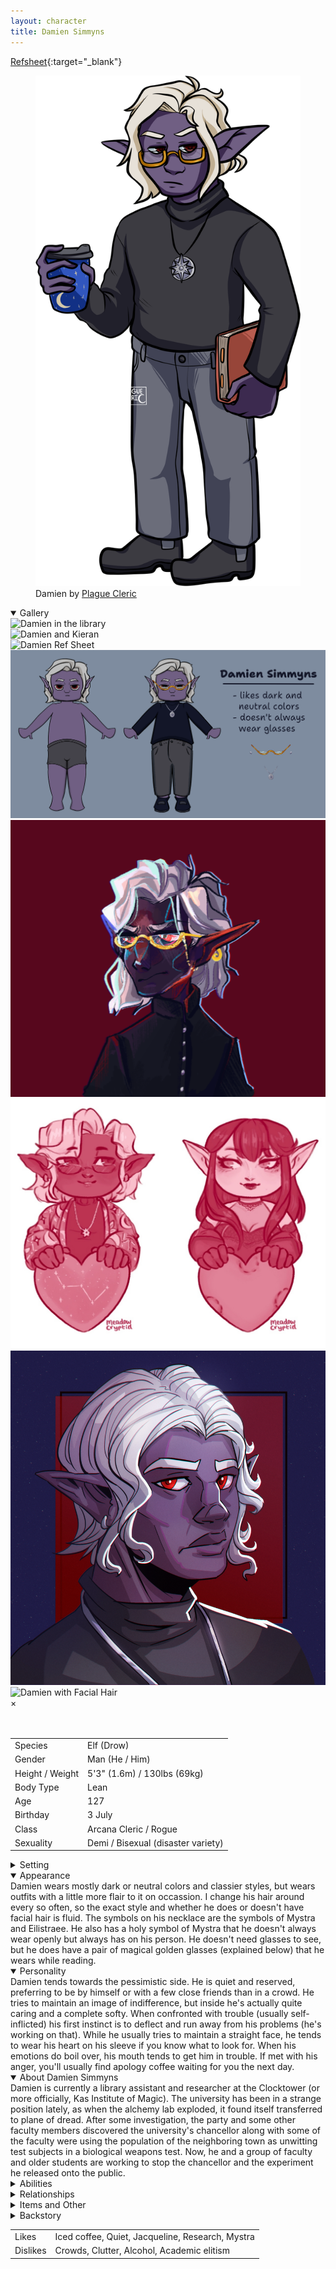 ```yaml
---
layout: character
title: Damien Simmyns
---
```


[Refsheet](https://refsheet.net/youhoo1234/damien){:target="\_blank"}

<div class="gallery">

<figure>
<img src="../images/Damien_for_Hannah_MK.png" alt="A picture of Damien holding a coffee and a book" title="Damien by Plague Cleric">
<figcaption>Damien by <a  href="https://twitter.com/plaguecleric" target="\_blank">Plague Cleric</a></figcaption>
</figure>

<details open><summary>Gallery</summary>
 <!-- The grid: four columns -->
<div class="row">
  <div class="column">
    <img src="https://64.media.tumblr.com/4a3225da8aaa51e2be5b417bce68f7ba/bb96922078332432-87/s1280x1920/09d58102ddc812848d63f532b296849f0d853161.jpg" alt="Damien in the library" onclick="myFunction(this);">
  </div>
  <div class="column">
    <img src="https://64.media.tumblr.com/2f5983df4a088979bcdbbee2249a632a/a6c38711995e6627-a1/s1280x1920/f1946f979268b75dc16150e003aa55477ad6056d.jpg" alt="Damien and Kieran" onclick="myFunction(this);">
  </div>
  <div class="column">
    <img src="https://64.media.tumblr.com/b0e8374874aa2c3630546d4834889c37/04d05200b6b0a36b-31/s2048x3072/7a4952b4b5702b35183f451397f86611c3f64cc5.jpg" alt="Damien Ref Sheet" onclick="myFunction(this);">
  </div>
  <div class="column">
    <img src="../images/damien_chibi.png" alt="Chibi Damien Dress Up Doll" onclick="myFunction(this);">
  </div>
  <div class="column">
    <img src="../images/COMM_63.png" alt="By TreeFourTree" onclick="myFunction(this);">
  </div>
  <div class="column">
    <img src="../images/IMG_8494.jpg" alt="By Meadow Cryptid" onclick="myFunction(this);">
  </div>
  <div class="column">
    <img src="../images/damien_syg.png" alt="By Sygdom" onclick="myFunction(this);">
  </div>
  <div class="column">
    <img src="https://64.media.tumblr.com/fcaf65da9221376e65d33de134ba6e91/4440608fa9447d8f-4a/s1280x1920/92ced378e6e9301c0fe60b069a3e2709111fb7fb.jpg" alt="Damien with Facial Hair" onclick="myFunction(this);">
  </div>

</div>

<!-- The expanding image container -->
<div class="container">
  <!-- Close the image -->
  <span onclick="this.parentElement.style.display='none'" class="closebtn">&times;</span>

  <!-- Expanded image -->
  <img id="expandedImg" style="width:100%">

  <!-- Image text -->
  <div id="imgtext"></div>
</div> 
<br>
</details>
</div>

<table class="character-table">
    <tr>
        <td>Species</td>
        <td>Elf (Drow)</td>
    </tr>
    <tr>
        <td>Gender</td>
        <td>Man (He / Him)</td>
    </tr>
    <tr>
        <td>Height / Weight</td>
        <td>5&#39;3&quot; (1.6m) / 130lbs (69kg)</td>
    </tr>
    <tr>
        <td>Body Type</td>
        <td>Lean</td>
    </tr>
    <tr>
        <td>Age</td>
        <td>127</td>
    </tr>
    <tr>
        <td>Birthday</td>
        <td>3 July</td>
    </tr>
    <tr>
        <td>Class</td>
        <td>Arcana Cleric / Rogue</td>
    </tr>
    <tr>
        <td>Sexuality</td>
        <td>Demi / Bisexual (disaster variety)</td>
    </tr>
</table>

<div class="character-bottom">

<details><summary>Setting</summary>
I play Damien a slightly homebrewed Forgotten Realms setting (basically, little bit of steampunk has been added since it's "in the future" of the current 5e timeline, plenty of VR's guide / dread plane shenanigans, and ignoring any problematic WoTC weirdness).
</details>

<details open><summary>Appearance</summary>
Damien wears mostly dark or neutral colors and classier styles, but wears outfits with a little more flair to it on occassion. I change his hair around every so often, so the exact style and whether he does or doesn't have facial hair is fluid. The symbols on his necklace are the symbols of Mystra and Eilistraee. He also has a holy symbol of Mystra that he doesn't always wear openly but always has on his person. He doesn't need glasses to see, but he does have a pair of magical golden glasses (explained below) that he wears while reading.
</details>

<details open><summary>Personality</summary>
Damien tends towards the pessimistic side. He is quiet and reserved, preferring to be by himself or with a few close friends than in a crowd. He tries to maintain an image of indifference, but inside he's actually quite caring and a complete softy. When confronted with trouble (usually self-inflicted) his first instinct is to deflect and run away from his problems (he's working on that). While he usually tries to maintain a straight face, he tends to wear his heart on his sleeve if you know what to look for. When his emotions do boil over, his mouth tends to get him in trouble. If met with his anger, you'll usually find apology coffee waiting for you the next day.
</details>

<details open><summary>About Damien Simmyns</summary>
Damien is currently a library assistant and researcher at the Clocktower (or more officially, Kas Institute of Magic). The university has been in a strange position lately, as when the alchemy lab exploded, it found itself transferred to plane of dread. After some investigation, the party and some other faculty members discovered the university's chancellor along with some of the faculty were using the population of the neighboring town as unwitting test subjects in a biological weapons test. Now, he and a group of faculty and older students are working to stop the chancellor and the experiment he released onto the public.


<details><summary>Abilities</summary>
<b>Strength:</b> Very Low || <b>Dexterity:</b> High || <b>Constitution:</b> Average || <b>Intelligence:</b> Very High || <b>Wisdom:</b> Low || <b>Charisma:</b> Average
    <ul>
        <li>Very knowledgeable about magic, religion, and history. Particularly in his research fields of metamagics and arcane teaching methods. He also knows a great deal of Drow history and about Eilistraee's and Mystra's religions.</li>
        <li>Skilled at Calligraphy. Also has some experience forging documents.</li>
        <li>Fencing / Rapier</li>
    </ul>
</details>

<details><summary>Relationships</summary>
    <ul>
        <li><b>Family:</b> his mother is a priestess of Eilistraee and his father is a historian. He has a younger sister that's much more outgoing. They live just outside of Silverymoon.</li>
        <li><b>Friends:</b> he has a friend back in Silverymoon named Alex who is a half-elf. Think golden retriever incarnate. At the Clocktower, he lives with another drow elf, Kieran, who is his opposite in almost every way. Overtime they've grown to be friends. He also enjoys speaking with the librarian and students. Currently he is in a relationship with the school's student advisor, Jacqueline, a vampire with high elf heritage.</li>
    </ul>
</details>

<details><summary>Items and Other</summary>
    <ul>
        <li><b>Glasses:</b> his golden glasses are an antique found deep in the library back when he was still a grad student. They let him read any written language.</li>
        <li><b>Holy symbol:</b> a simple holy symbol of Mystra given to him as a gift by his friend Alex.</li>
        <li><b>Emerald pen:</b> a magical antique pen that allows him to cast illusory script at will. Usually he uses it to obfuscate his research notes when in public. It was a gift from his parents.</li>
        <li><b>Juniper:</b> his familiar. Usually appears as a sphynx cat when with Damien. They're also the same fey spirit that's Alex's familiar, though with him Juniper appears as a puppy.</li>
    </ul>
</details>

<details><summary>Backstory</summary>
Damien grew up outside of Silverymoon and attended the university there. In his further graduate studies, things started to take a turn for the worse. His older human advisor started to grow impatient with the elf's slow, methodical research pace, and Damien found himself failing his qualification exams. His advisor decided to take things into his own hands and publish Damien's almost completed research himself, drawing conclusions Damien found inaccurate and distasteful. As for his failing academic performance, this was due to him becoming a cleric of Mystra in a college of wizards. Things came to a head when the college found he had taken a pair of magical glasses from the library. Since he was already on academic probation and, to the university's eyes, hadn't published anything in a reasonable amount of time, he was expelled. After this he ran off, glasses and research notes in tow. He fell into faking his credentials and petty scams until finally making his way to the Clocktower, where a forged CV and scuffed interview somehow landed him a job as a library assistant. At first he tried to lay low and hide away, fearful that others would discover he was a fraud. However, as of late, he has instead taken the opportunity to turn over a new leaf and finally get his life back on track.
<ul>
    <li><a href="https://docs.google.com/document/d/1V0UZQQ8-vBJBUZF3M_NDI5ZvAgk3hqBvsiuwqyNPnv4/edit?usp=sharing" target="\_blank">Story that takes place right before going to the Clocktower</a></li>
    <li><a href="https://docs.google.com/document/d/1HGxvtFz1_FtKQTxaWo4VIJjGo9FhIDOxBSsZlxro9IU/edit?usp=sharing" target="\_blank">Short story about his days as a student</a></li>
    <li><a href="https://docs.google.com/document/d/1fkTxMJMt_-ebPP6jngsAasbdRlElSYII93g_wNAFBHk/edit?usp=sharing" target="\_blank">Juniper short story</a></li>
</ul>
</details>

<table style="width: auto; float: none;">
    <tr>
        <td>Likes</td>
        <td>Iced coffee, Quiet, Jacqueline, Research, Mystra</td>
    </tr>
    <tr>
        <td>Dislikes</td>
        <td>Crowds, Clutter, Alcohol, Academic elitism</td>
    </tr>
</table>

</details>
</div>